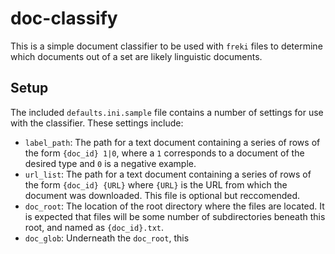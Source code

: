 # doc-classify
This is a simple document classifier to be used with `freki` files to determine which documents out of a set are likely linguistic documents.

## Setup
The included `defaults.ini.sample` file contains a number of settings for use with the classifier. These settings include:

* `label_path`: The path for a text document containing a series of rows of the form `{doc_id} 1|0`, where a `1` corresponds to a document of the desired type and `0` is a negative example.
* `url_list`: The path for a text document containing a series of rows of the form `{doc_id} {URL}` where `{URL}` is the URL from which the document was downloaded. This file is optional but reccomended.
* `doc_root`: The location of the root directory where the files are located. It is expected that files will be some number of subdirectories beneath this root, and named as `{doc_id}.txt`.
* `doc_glob`: Underneath the `doc_root`, this 